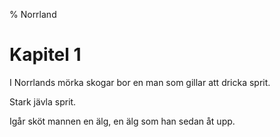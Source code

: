 % Norrland

# Kapitel 1

I Norrlands mörka skogar bor en man som gillar att dricka sprit.

Stark jävla sprit.

Igår sköt mannen en älg, en älg som han sedan åt upp.
